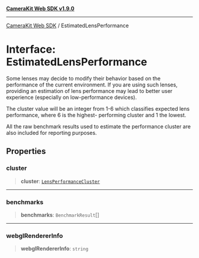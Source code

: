 [**CameraKit Web SDK v1.9.0**](../README.md)

***

[CameraKit Web SDK](../globals.md) / EstimatedLensPerformance

# Interface: EstimatedLensPerformance

Some lenses may decide to modify their behavior based on the performance of the current environment. If you are
using such lenses, providing an estimation of lens performance may lead to better user experience (especially on
low-performance devices).

The cluster value will be an integer from 1-6 which classifies expected lens performance, where 6 is the highest-
performing cluster and 1 the lowest.

All the raw benchmark results used to estimate the performance cluster are also included for reporting purposes.

## Properties

### cluster

> **cluster**: [`LensPerformanceCluster`](../type-aliases/LensPerformanceCluster.md)

***

### benchmarks

> **benchmarks**: `BenchmarkResult`[]

***

### webglRendererInfo

> **webglRendererInfo**: `string`
